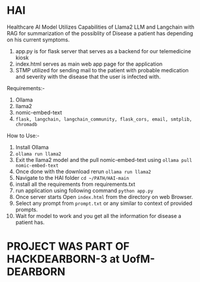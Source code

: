 # HAI
Healthcare AI Model
Utilizes Capabilities of Llama2 LLM and Langchain with RAG for summarization of the possiblity of Disease a patient has depending on his current symptoms.

1. app.py is for flask server that serves as a backend for our telemedicine kiosk
2. index.html serves as main web app page for the application
3. STMP utilized for sending mail to the patient with probable medication and severity with the disease that the user is infected with.

Requirements:-
1. Ollama
2. llama2
3. nomic-embed-text
4. ``flask, langchain, langchain_community, flask_cors, email, smtplib, chromadb``

How to Use:-
1. Install Ollama
2. ``ollama run llama2``
3. Exit the llama2 model and the pull nomic-embed-text using ``ollama pull nomic-embed-text``
4. Once done with the download rerun ``ollama run llama2``
5. Navigate to the HAI folder ``cd ~/PATH/HAI-main``
6. install all the requirements from requirements.txt
7. run application using following command ``python app.py``
8. Once server starts Open ``index.html`` from the directory on web Browser.
9. Select any prompt from ``prompt.txt`` or any similar to context of provided prompts.
10. Wait for model to work and you get all the information for disease a patient has.


# PROJECT WAS PART OF HACKDEARBORN-3 at UofM-DEARBORN
